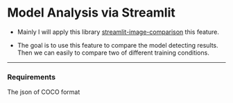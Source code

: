 # Model Analysis via Streamlit

- Mainly I will apply this library [streamlit-image-comparison](https://github.com/fcakyon/streamlit-image-comparison) this feature. 

- The goal is to use this feature to compare the model detecting results. Then we can easily to compare two of different training conditions.

---

### Requirements 

The json of COCO format

